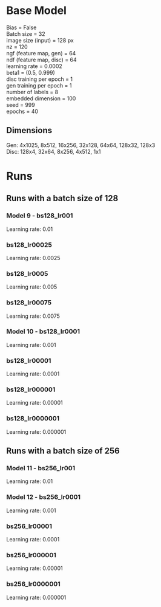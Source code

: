 # Base Model
Bias = False\
Batch size = 32\
image size (input) = 128 px\
nz = 120\
ngf (feature map, gen) = 64\
ndf (feature map, disc) = 64\
learning rate = 0.0002\
beta1 = (0.5, 0.999)\
disc training per epoch = 1\
gen training per epoch = 1\
number of labels = 8\
embedded dimension = 100\
seed = 999\
epochs = 40

## Dimensions
Gen: 4x1025, 8x512, 16x256, 32x128, 64x64, 128x32, 128x3\
Disc: 128x4, 32x64, 8x256, 4x512, 1x1

# Runs
## Runs with a batch size of 128
### Model 9 - bs128_lr001
Learning rate: 0.01

### bs128_lr00025
Learning rate: 0.0025

### bs128_lr0005
Learning rate: 0.005

### bs128_lr00075
Learning rate: 0.0075

### Model 10 - bs128_lr0001
Learning rate: 0.001

### bs128_lr00001
Learning rate: 0.0001

### bs128_lr000001
Learning rate: 0.00001

### bs128_lr0000001
Learning rate: 0.000001

## Runs with a batch size of 256
### Model 11 - bs256_lr001
Learning rate: 0.01 

### Model 12 - bs256_lr0001
Learning rate: 0.001 

### bs256_lr00001
Learning rate: 0.0001

### bs256_lr000001
Learning rate: 0.00001 

### bs256_lr0000001
Learning rate: 0.000001 
